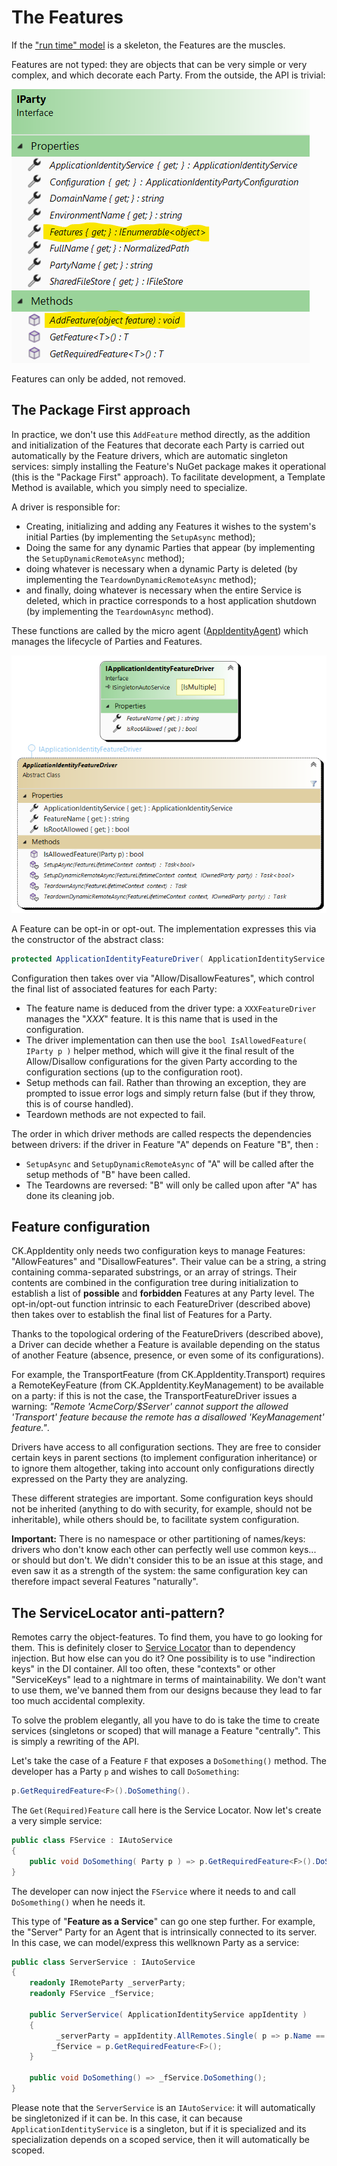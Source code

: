 # The Features

If the ["run time" model](../Model/README.md) is a skeleton, the Features are the muscles.

Features are not typed: they are objects that can be very simple or very complex, and which decorate
each Party. From the outside, the API is trivial:

![Features on a Party](../../Doc/PartyFeature.png)

Features can only be added, not removed. 

## The Package First approach

In practice, we don't use this `AddFeature` method directly, as the addition and initialization of the Features that decorate each Party is
carried out automatically by the Feature drivers, which are automatic singleton services: simply installing the Feature's NuGet package
makes it operational (this is the "Package First" approach). To facilitate development, a Template Method is available, which you simply
need to specialize.

A driver is responsible for:
- Creating, initializing and adding any Features it wishes to the system's initial Parties (by implementing the `SetupAsync` method);
- Doing the same for any dynamic Parties that appear (by implementing the `SetupDynamicRemoteAsync` method);
- doing whatever is necessary when a dynamic Party is deleted (by implementing the `TeardownDynamicRemoteAsync` method);
- and finally, doing whatever is necessary when the entire Service is deleted, which in practice corresponds to a host application
  shutdown (by implementing the `TeardownAsync` method).

These functions are called by the micro agent ([AppIdentityAgent](../AppIdentityAgent.cs)) which manages the lifecycle of Parties and
Features.

![FeatureDriver](../../Doc/FeatureDriver.png)

A Feature can be opt-in or opt-out. The implementation expresses this via the constructor of the abstract class:
```csharp
protected ApplicationIdentityFeatureDriver( ApplicationIdentityService s, bool isAllowedByDefault )
```

Configuration then takes over via "Allow/DisallowFeatures", which control the final list of associated features for each Party:

- The feature name is deduced from the driver type: a `XXXFeatureDriver` manages the "*XXX*" feature. It is this name that is
  used in the configuration.
- The driver implementation can then use the `bool IsAllowedFeature( IParty p )` helper method, which will give it the final result of the
  Allow/Disallow configurations for the given Party according to the configuration sections (up to the configuration root).
- Setup methods can fail. Rather than throwing an exception, they are prompted to issue error logs and simply return false (but if they
  throw, this is of course handled). 
- Teardown methods are not expected to fail. 

The order in which driver methods are called respects the dependencies between drivers: if the driver in Feature "A" depends on
Feature "B", then :

- `SetupAsync` and `SetupDynamicRemoteAsync` of "A" will be called after the setup methods of "B" have been called.
- The Teardowns are reversed: "B" will only be called upon after "A" has done its cleaning job. 

## Feature configuration

CK.AppIdentity only needs two configuration keys to manage Features: "AllowFeatures" and "DisallowFeatures". Their value can be a string,
a string containing comma-separated substrings, or an array of strings. Their contents are combined in the configuration tree during
initialization to establish a list of **possible** and **forbidden** Features at any Party level. The opt-in/opt-out function intrinsic
to each FeatureDriver (described above) then takes over to establish the final list of Features for a Party.

Thanks to the topological ordering of the FeatureDrivers (described above), a Driver can decide whether a Feature is available
depending on the status of another Feature (absence, presence, or even some of its configurations). 

For example, the TransportFeature (from CK.AppIdentity.Transport) requires a RemoteKeyFeature (from CK.AppIdentity.KeyManagement) to be
available on a party: if this is not the case, the TransportFeatureDriver issues a warning:
*"Remote 'AcmeCorp/$Server' cannot support the allowed 'Transport' feature because the remote has a disallowed 'KeyManagement' feature."*.

Drivers have access to all configuration sections. They are free to consider certain keys in parent sections (to implement configuration
inheritance) or to ignore them altogether, taking into account only configurations directly expressed on the Party they are analyzing. 

These different strategies are important. Some configuration keys should not be inherited (anything to do with security, for example,
should not be inheritable), while others should be, to facilitate system configuration.

__Important:__ There is no namespace or other partitioning of names/keys: drivers who don't know each other can perfectly well use
common keys... or should but don't. We didn't consider this to be an issue at this stage, and even saw it as a
strength of the system: the same configuration key can therefore impact several Features "naturally". 

## The ServiceLocator anti-pattern?

Remotes carry the object-features. To find them, you have to go looking for them.
This is definitely closer to [Service Locator](https://en.wikipedia.org/wiki/Service_locator_pattern) than to
dependency injection. But how else can you do it? One possibility is to use "indirection keys" in the
DI container. All too often, these "contexts" or other "ServiceKeys" lead to a nightmare in terms of
maintainability. We don't want to use them, we've banned them from our designs because they lead to
far too much accidental complexity.

To solve the problem elegantly, all you have to do is take the time to create services (singletons or scoped)
that will manage a Feature "centrally". This is simply a rewriting of the API. 

Let's take the case of a Feature `F` that exposes a `DoSomething()` method. The developer has a
Party `p` and wishes to call `DoSomething`:
```csharp
p.GetRequiredFeature<F>().DoSomething().
```
The `Get(Required)Feature` call here is the Service Locator. Now let's create a very simple service:

```csharp
public class FService : IAutoService
{
    public void DoSomething( Party p ) => p.GetRequiredFeature<F>().DoSomething();
}
```

The developer can now inject the `FService` where it needs to and call `DoSomething()` when he needs
it.

This type of "**Feature as a Service**" can go one step further. For example, the "Server" Party for
an Agent that is intrinsically connected to its server. In this case, we can model/express this
wellknown Party as a service:

```csharp
public class ServerService : IAutoService
{
    readonly IRemoteParty _serverParty;
    readonly FService _fService;

    public ServerService( ApplicationIdentityService appIdentity )
    {
          _serverParty = appIdentity.AllRemotes.Single( p => p.Name == “$Server” );
         _fService = p.GetRequiredFeature<F>();
    }

    public void DoSomething() => _fService.DoSomething();
}
```

Please note that the `ServerService` is an `IAutoService`: it will automatically be singletonized
if it can be. In this case, it can because `ApplicationIdentityService` is a singleton, but if it
is specialized and its specialization depends on a scoped service, then it will automatically
be scoped.

